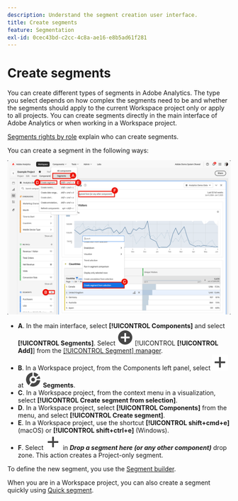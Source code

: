 ```yaml
---
description: Understand the segment creation user interface.
title: Create segments
feature: Segmentation
exl-id: 0cec43bd-c2cc-4c8a-ae16-e8b5ad61f281
---
```

# Create segments

You can create different types of segments in Adobe Analytics.  The type you select depends on how complex the segments need to be and whether the segments should apply to the current Workspace project only or apply to all projects. You can create segments directly in the main interface of Adobe Analytics or when working in a Workspace project. 

[Segments rights by role](/help/components/segmentation/seg-reference/seg-rights.md) explain who can create segments.

You can create a segment in the following ways:

![Ways to create a segment](assets/create-segment.png)

* **A**. In the main interface, select **[!UICONTROL Components]** and select **[!UICONTROL Segments]**. Select ![AddCircle](/help/assets/icons/AddCircle.svg) [!UICONTROL **[!UICONTROL Add]**] from the [[!UICONTROL Segment] manager](seg-manage.md). 
* **B**. In a Workspace project, from the Components left panel, select ![Add](/help/assets/icons/Add.svg) at ![Segment](/help/assets/icons/Segmentation.svg) **Segments**.
* **C**. In a Workspace project, from the context menu in a visualization, select **[!UICONTROL Create segment from selection]**.
* **D**. In a Workspace project, select **[!UICONTROL Components]** from the menu, and select **[!UICONTROL Create segment]**. 
* **E**. In a Workspace project, use the shortcut **[!UICONTROL shift+cmd+e]** (macOS) or **[!UICONTROL shift+ctrl+e]** (Windows).
* **F**. Select ![Add](/help/assets/icons/Add.svg) in ***Drop a segment here (or any other component)*** drop zone. This action creates a Project-only segment.

To define the new segment, you use the [Segment builder](seg-build.md).

When you are in a Workspace project, you can also create a segment quickly using [Quick segment](seg-quick.md).
